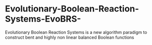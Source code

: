 # Evolutionary-Boolean-Reaction-Systems-EvoBRS-
Evolutionary Boolean Reaction Systems is a new algorithm paradigm to construct bent and highly non linear balanced Boolean functions
